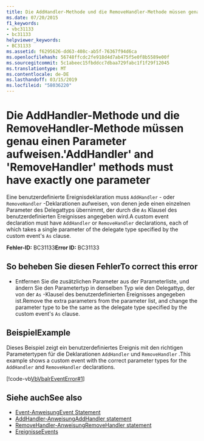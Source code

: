 ```yaml
---
title: Die AddHandler-Methode und die RemoveHandler-Methode müssen genau einen Parameter aufweisen.
ms.date: 07/20/2015
f1_keywords:
- vbc31133
- bc31133
helpviewer_keywords:
- BC31133
ms.assetid: f6295626-dd63-408c-ab5f-76367f94d6ca
ms.openlocfilehash: 56748ffcdc2fe918d4d7ab475f5e0f8b5589e00f
ms.sourcegitcommit: 5c1abeec15fbddcc7dbaa729fabc1f1f29f12045
ms.translationtype: MT
ms.contentlocale: de-DE
ms.lasthandoff: 03/15/2019
ms.locfileid: "58036220"
---
```

# <a name="addhandler-and-removehandler-methods-must-have-exactly-one-parameter"></a><span data-ttu-id="2f991-102">Die AddHandler-Methode und die RemoveHandler-Methode müssen genau einen Parameter aufweisen.</span><span class="sxs-lookup"><span data-stu-id="2f991-102">'AddHandler' and 'RemoveHandler' methods must have exactly one parameter</span></span>
<span data-ttu-id="2f991-103">Eine benutzerdefinierte Ereignisdeklaration muss `AddHandler` - oder `RemoveHandler` -Deklarationen aufweisen, von denen jede einen einzelnen Parameter des Delegattyps übernimmt, der durch die `As` Klausel des benutzerdefinierten Ereignisses angegeben wird.</span><span class="sxs-lookup"><span data-stu-id="2f991-103">A custom event declaration must have `AddHandler` or `RemoveHandler` declarations, each of which takes a single parameter of the delegate type specified by the custom event's `As` clause.</span></span>  
  
 <span data-ttu-id="2f991-104">**Fehler-ID:** BC31133</span><span class="sxs-lookup"><span data-stu-id="2f991-104">**Error ID:** BC31133</span></span>  
  
## <a name="to-correct-this-error"></a><span data-ttu-id="2f991-105">So beheben Sie diesen Fehler</span><span class="sxs-lookup"><span data-stu-id="2f991-105">To correct this error</span></span>  
  
-   <span data-ttu-id="2f991-106">Entfernen Sie die zusätzlichen Parameter aus der Parameterliste, und ändern Sie den Parametertyp in denselben Typ wie den Delegattyp, der von der `As` -Klausel des benutzerdefinierten Ereignisses angegeben ist.</span><span class="sxs-lookup"><span data-stu-id="2f991-106">Remove the extra parameters from the parameter list, and change the parameter type to be the same as the delegate type specified by the custom event's `As` clause.</span></span>  
  
## <a name="example"></a><span data-ttu-id="2f991-107">Beispiel</span><span class="sxs-lookup"><span data-stu-id="2f991-107">Example</span></span>  
 <span data-ttu-id="2f991-108">Dieses Beispiel zeigt ein benutzerdefiniertes Ereignis mit den richtigen Parametertypen für die Deklarationen `AddHandler` und `RemoveHandler` .</span><span class="sxs-lookup"><span data-stu-id="2f991-108">This example shows a custom event with the correct parameter types for the `AddHandler` and `RemoveHandler` declarations.</span></span>  
  
 [!code-vb[VbVbalrEventError#1](~/samples/snippets/visualbasic/VS_Snippets_VBCSharp/VbVbalrEventError/VB/VbVbalrEventError.vb#1)]  
  
## <a name="see-also"></a><span data-ttu-id="2f991-109">Siehe auch</span><span class="sxs-lookup"><span data-stu-id="2f991-109">See also</span></span>

- [<span data-ttu-id="2f991-110">Event-Anweisung</span><span class="sxs-lookup"><span data-stu-id="2f991-110">Event Statement</span></span>](../../visual-basic/language-reference/statements/event-statement.md)
- [<span data-ttu-id="2f991-111">AddHandler-Anweisung</span><span class="sxs-lookup"><span data-stu-id="2f991-111">AddHandler statement</span></span>](~/docs/visual-basic/language-reference/statements/addhandler-statement.md)
- [<span data-ttu-id="2f991-112">RemoveHandler-Anweisung</span><span class="sxs-lookup"><span data-stu-id="2f991-112">RemoveHandler statement</span></span>](~/docs/visual-basic/language-reference/statements/removehandler-statement.md)
- [<span data-ttu-id="2f991-113">Ereignisse</span><span class="sxs-lookup"><span data-stu-id="2f991-113">Events</span></span>](../../visual-basic/programming-guide/language-features/events/index.md)

